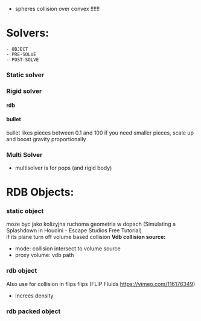 - spheres collision over convex !!!!!!

# Solvers:   

```
- OBJECT
- PRE-SOLVE
- POST-SOLVE
```

### Static solver  

### Rigid solver 
#### rdb   

#### bullet
bullet likes pieces between 0.1 and 100 if you need smaller pieces, scale up and boost gravity proportionally  

### Multi Solver  
- multisolver is for pops (and rigid body)  

# RDB Objects:  

### static object 
moze byc jako kolizyjna ruchoma geometria w dopach (Simulating a Splashdown in Houdini - Escape Studios Free Tutorial)  
if its plane turn off volume based collision
**Vdb collision source:**
- mode: collision intersect to volume source 
- proxy volume: vdb path

### rdb object  
Also use for collision in flips  flips  (FLIP Fluids https://vimeo.com/116176349)
- increes density 

### rdb packed object  



